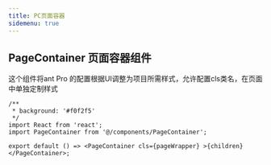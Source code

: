 ```yaml
---
title: PC页面容器
sidemenu: true
---
```


## PageContainer 页面容器组件

这个组件将ant Pro 的配置根据UI调整为项目所需样式，允许配置cls类名，在页面中单独定制样式

```tsx
/**
 * background: '#f0f2f5'
 */
import React from 'react';
import PageContainer from '@/components/PageContainer';

export default () => <PageContainer cls={pageWrapper} >{children}</PageContainer>;
```
